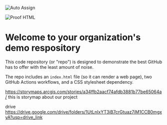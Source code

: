 ![Auto Assign](https://github.com/gpts-privacy/demo-repository/actions/workflows/auto-assign.yml/badge.svg)

![Proof HTML](https://github.com/gpts-privacy/demo-repository/actions/workflows/proof-html.yml/badge.svg)

# Welcome to your organization's demo respository
This code repository (or "repo") is designed to demonstrate the best GitHub has to offer with the least amount of noise.

The repo includes an `index.html` file (so it can render a web page), two GitHub Actions workflows, and a CSS stylesheet dependency.

https://storymaps.arcgis.com/stories/a34ffb2aacf74afdb3881b77be65064a/
this is storymap about our project

drive
https://drive.google.com/drive/folders/1UtLnIxYT3iB7crGtuaz7iM1CCB0mgxyA?usp=drive_link
